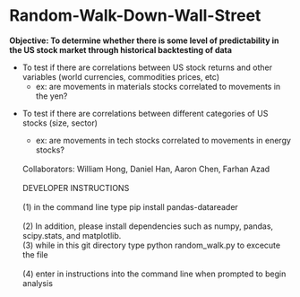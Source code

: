 # Random-Walk-Down-Wall-Street
<p> <b> Objective: To determine whether there is some level of predictability in the US stock market through historical backtesting of data </b> <br>
<ul>
<li>To test if there are correlations between US stock returns and other variables (world currencies, commodities prices, etc) 
<ul>
<li> ex: are movements in materials stocks correlated to movements in the yen? </li>
</ul>
</ul>
<ul>  
<li>To test if there are correlations between different categories of US stocks (size, sector) </li>
<ul>
<li> ex: are movements in tech stocks correlated to movements in energy stocks? </li>
</ul>
<br>Collaborators: William Hong, Daniel Han, Aaron Chen, Farhan Azad </br>
<br> DEVELOPER INSTRUCTIONS </br>
<br>(1) in the command line type pip install pandas-datareader</br>
<br>(2) In addition, please install dependencies such as numpy, pandas, scipy.stats, and matplotlib.
<br>(3) while in this git directory type python random_walk.py to excecute the file</br>
<br>(4) enter in instructions into the command line when prompted to begin analysis</br>
